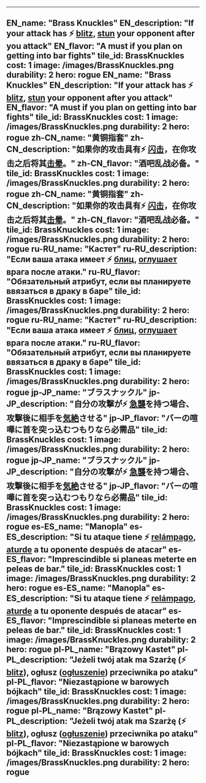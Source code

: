---

EN_name: "Brass Knuckles"
EN_description: "If your attack has ⚡️ <u>blitz</u>, <u>stun</u> your opponent after you attack"
EN_flavor: "A must if you plan on getting into bar fights"
tile_id: BrassKnuckles
cost: 1
image: /images/BrassKnuckles.png
durability: 2
hero: rogue
EN_name: "Brass Knuckles"
EN_description: "If your attack has ⚡️ <u>blitz</u>, <u>stun</u> your opponent after you attack"
EN_flavor: "A must if you plan on getting into bar fights"
tile_id: BrassKnuckles
cost: 1
image: /images/BrassKnuckles.png
durability: 2
hero: rogue
zh-CN_name: "黄铜指套"
zh-CN_description: "如果你的攻击具有⚡️ <u>闪击</u>，在你攻击之后将其<u>击晕</u>。"
zh-CN_flavor: "酒吧乱战必备。"
tile_id: BrassKnuckles
cost: 1
image: /images/BrassKnuckles.png
durability: 2
hero: rogue
zh-CN_name: "黄铜指套"
zh-CN_description: "如果你的攻击具有⚡️ <u>闪击</u>，在你攻击之后将其<u>击晕</u>。"
zh-CN_flavor: "酒吧乱战必备。"
tile_id: BrassKnuckles
cost: 1
image: /images/BrassKnuckles.png
durability: 2
hero: rogue
ru-RU_name: "Кастет"
ru-RU_description: "Если ваша атака имеет ⚡️ <u>блиц</u>, <u>оглушает</u> врага после атаки."
ru-RU_flavor: "Обязательный атрибут, если вы планируете ввязаться в драку в баре"
tile_id: BrassKnuckles
cost: 1
image: /images/BrassKnuckles.png
durability: 2
hero: rogue
ru-RU_name: "Кастет"
ru-RU_description: "Если ваша атака имеет ⚡️ <u>блиц</u>, <u>оглушает</u> врага после атаки."
ru-RU_flavor: "Обязательный атрибут, если вы планируете ввязаться в драку в баре"
tile_id: BrassKnuckles
cost: 1
image: /images/BrassKnuckles.png
durability: 2
hero: rogue
jp-JP_name: "ブラスナックル"
jp-JP_description: "自分の攻撃が⚡️ <u>急襲</u>を持つ場合、攻撃後に相手を<u>気絶</u>させる"
jp-JP_flavor: "バーの喧嘩に首を突っ込むつもりなら必需品"
tile_id: BrassKnuckles
cost: 1
image: /images/BrassKnuckles.png
durability: 2
hero: rogue
jp-JP_name: "ブラスナックル"
jp-JP_description: "自分の攻撃が⚡️ <u>急襲</u>を持つ場合、攻撃後に相手を<u>気絶</u>させる"
jp-JP_flavor: "バーの喧嘩に首を突っ込むつもりなら必需品"
tile_id: BrassKnuckles
cost: 1
image: /images/BrassKnuckles.png
durability: 2
hero: rogue
es-ES_name: "Manopla"
es-ES_description: "Si tu ataque tiene ⚡️ <u>relámpago</u>, <u>aturde</u> a tu oponente después de atacar"
es-ES_flavor: "Imprescindible si planeas meterte en peleas de bar."
tile_id: BrassKnuckles
cost: 1
image: /images/BrassKnuckles.png
durability: 2
hero: rogue
es-ES_name: "Manopla"
es-ES_description: "Si tu ataque tiene ⚡️ <u>relámpago</u>, <u>aturde</u> a tu oponente después de atacar"
es-ES_flavor: "Imprescindible si planeas meterte en peleas de bar."
tile_id: BrassKnuckles
cost: 1
image: /images/BrassKnuckles.png
durability: 2
hero: rogue
pl-PL_name: "Brązowy Kastet"
pl-PL_description: "Jeżeli twój atak ma Szarżę (⚡️ <u>blitz</u>), ogłusz (<u>ogłuszenie</u>) przeciwnika po ataku"
pl-PL_flavor: "Niezastąpione w barowych bójkach"
tile_id: BrassKnuckles
cost: 1
image: /images/BrassKnuckles.png
durability: 2
hero: rogue
pl-PL_name: "Brązowy Kastet"
pl-PL_description: "Jeżeli twój atak ma Szarżę (⚡️ <u>blitz</u>), ogłusz (<u>ogłuszenie</u>) przeciwnika po ataku"
pl-PL_flavor: "Niezastąpione w barowych bójkach"
tile_id: BrassKnuckles
cost: 1
image: /images/BrassKnuckles.png
durability: 2
hero: rogue
---